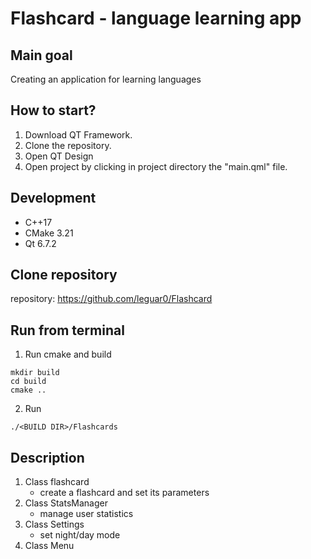 # Flashcard - language learning app
## Main goal
Creating an application for learning languages

## How to start?
1. Download QT Framework.
2. Clone the repository.
3. Open QT Design
4. Open project by clicking in project directory the "main.qml" file.

## Development
- C++17
- CMake 3.21
- Qt 6.7.2

## Clone repository
repository: https://github.com/leguar0/Flashcard

## Run from terminal 
1. Run cmake and build
```
mkdir build
cd build
cmake ..
```
2. Run
```
./<BUILD DIR>/Flashcards
```
## Description
1. Class flashcard
   - create a flashcard and set its parameters
2. Class StatsManager
   - manage user statistics
3. Class Settings
   - set night/day mode
4. Class Menu
